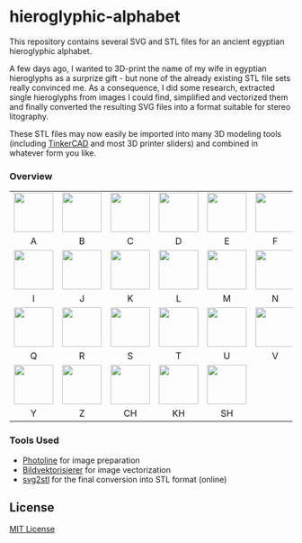 # hieroglyphic-alphabet #

This repository contains several SVG and STL files for an ancient egyptian hieroglyphic alphabet.

A few days ago, I wanted to 3D-print the name of my wife in egyptian hieroglyphs as a surprize gift - but none of the already existing STL file sets really convinced me. As a consequence, I did some research, extracted single hieroglyphs from images I could find, simplified and vectorized them and finally converted the resulting SVG files into a format suitable for stereo litography.

These STL files may now easily be imported into many 3D modeling tools (including [TinkerCAD](https://www.tinkercad.com/) and most 3D printer sliders) and combined in whatever form you like.

### Overview ###

<table>
  <tr>
    <td><img style="width:70px; height:70px" src="../PNG/A.png"></td>
    <td><img style="width:70px; height:70px" src="../PNG/B.png"></td>
    <td><img style="width:70px; height:70px" src="../PNG/C.png"></td>
    <td><img style="width:70px; height:70px" src="../PNG/D.png"></td>
    <td><img style="width:70px; height:70px" src="../PNG/E.png"></td>
    <td><img style="width:70px; height:70px" src="../PNG/F.png"></td>
    <td><img style="width:70px; height:70px" src="../PNG/G.png"></td>
    <td><img style="width:70px; height:70px" src="../PNG/H.png"></td>
  </tr>
  <tr>
    <td style="text-align:center">A</td>
    <td style="text-align:center">B</td>
    <td style="text-align:center">C</td>
    <td style="text-align:center">D</td>
    <td style="text-align:center">E</td>
    <td style="text-align:center">F</td>
    <td style="text-align:center">G</td>
    <td style="text-align:center">H</td>
  </tr>
  <tr>
    <td><img style="width:70px; height:70px" src="../PNG/I.png"></td>
    <td><img style="width:70px; height:70px" src="../PNG/J.png"></td>
    <td><img style="width:70px; height:70px" src="../PNG/K.png"></td>
    <td><img style="width:70px; height:70px" src="../PNG/L.png"></td>
    <td><img style="width:70px; height:70px" src="../PNG/M.png"></td>
    <td><img style="width:70px; height:70px" src="../PNG/N.png"></td>
    <td><img style="width:70px; height:70px" src="../PNG/O.png"></td>
    <td><img style="width:70px; height:70px" src="../PNG/P.png"></td>
  </tr>
  <tr>
    <td style="text-align:center">I</td>
    <td style="text-align:center">J</td>
    <td style="text-align:center">K</td>
    <td style="text-align:center">L</td>
    <td style="text-align:center">M</td>
    <td style="text-align:center">N</td>
    <td style="text-align:center">O</td>
    <td style="text-align:center">P</td>
  </tr>
  <tr>
    <td><img style="width:70px; height:70px" src="../PNG/Q.png"></td>
    <td><img style="width:70px; height:70px" src="../PNG/R.png"></td>
    <td><img style="width:70px; height:70px" src="../PNG/S.png"></td>
    <td><img style="width:70px; height:70px" src="../PNG/T.png"></td>
    <td><img style="width:70px; height:70px" src="../PNG/U.png"></td>
    <td><img style="width:70px; height:70px" src="../PNG/V.png"></td>
    <td><img style="width:70px; height:70px" src="../PNG/W.png"></td>
    <td><img style="width:70px; height:70px" src="../PNG/X.png"></td>
  </tr>
  <tr>
    <td style="text-align:center">Q</td>
    <td style="text-align:center">R</td>
    <td style="text-align:center">S</td>
    <td style="text-align:center">T</td>
    <td style="text-align:center">U</td>
    <td style="text-align:center">V</td>
    <td style="text-align:center">W</td>
    <td style="text-align:center">X</td>
  </tr>
  <tr>
    <td><img style="width:70px; height:70px" src="../PNG/Y.png"></td>
    <td><img style="width:70px; height:70px" src="../PNG/Z.png"></td>
    <td><img style="width:70px; height:70px" src="../PNG/CH.png"></td>
    <td><img style="width:70px; height:70px" src="../PNG/KH.png"></td>
    <td><img style="width:70px; height:70px" src="../PNG/SH.png"></td>
  </tr>
  <tr>
    <td style="text-align:center">Y</td>
    <td style="text-align:center">Z</td>
    <td style="text-align:center">CH</td>
    <td style="text-align:center">KH</td>
    <td style="text-align:center">SH</td>
  </tr>
</table>

### Tools Used ###

* [Photoline](https://www.pl32.de/) for image preparation
* [Bildvektorisierer](http://image-vectorizer.com/bildvektorisierer.html) for image vectorization
* [svg2stl](https://svg2stl.com/) for the final conversion into STL format (online)

## License ##

[MIT License](LICENSE.md)
